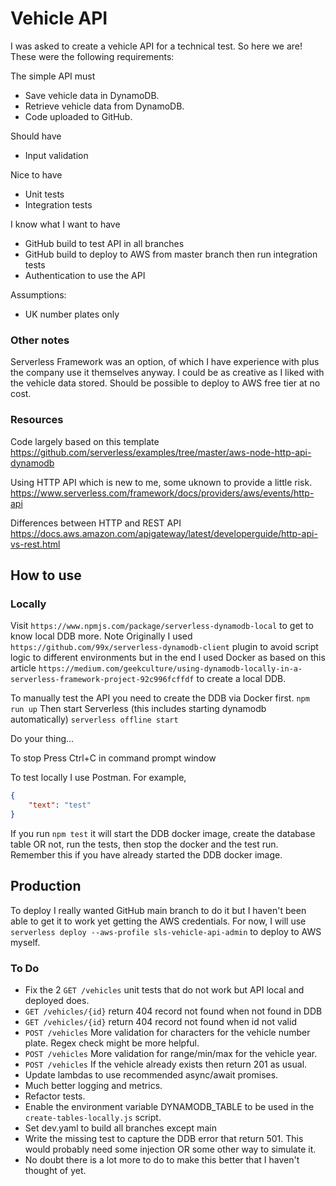 # Vehicle API
I was asked to create a vehicle API for a technical test. So here we are!
These were the following requirements:

The simple API must
- Save vehicle data in DynamoDB.
- Retrieve vehicle data from DynamoDB.
- Code uploaded to GitHub.

Should have
- Input validation

Nice to have
- Unit tests
- Integration tests

I know what I want to have
- GitHub build to test API in all branches
- GitHub build to deploy to AWS from master branch then run integration tests
- Authentication to use the API

Assumptions:
- UK number plates only

### Other notes
Serverless Framework was an option, of which I have experience with plus the company use it themselves anyway.
I could be as creative as I liked with the vehicle data stored.
Should be possible to deploy to AWS free tier at no cost.

### Resources

Code largely based on this template
https://github.com/serverless/examples/tree/master/aws-node-http-api-dynamodb

Using HTTP API which is new to me, some uknown to provide a little risk.
https://www.serverless.com/framework/docs/providers/aws/events/http-api

Differences between HTTP and REST API
https://docs.aws.amazon.com/apigateway/latest/developerguide/http-api-vs-rest.html

## How to use

### Locally
Visit `https://www.npmjs.com/package/serverless-dynamodb-local` to get to know local DDB more.
Note Originally I used `https://github.com/99x/serverless-dynamodb-client` plugin to avoid script logic to different environments but in the end I used Docker as based on this article `https://medium.com/geekculture/using-dynamodb-locally-in-a-serverless-framework-project-92c996fcffdf` to create a local DDB.

To manually test the API you need to create the DDB via Docker first.
`npm run up`
Then start Serverless (this includes starting dynamodb automatically)
`serverless offline start`

Do your thing...

To stop
Press Ctrl+C in command prompt window

To test locally I use Postman. For example,

```JSON
{
    "text": "test"
}
```

If you run `npm test` it will start the DDB docker image, create the database table OR not, run the tests, then stop the docker and the test run. Remember this if you have already started the DDB docker image.

## Production
To deploy I really wanted GitHub main branch to do it but I haven't been able to get it to work yet getting the AWS credentials. For now, I will use `serverless deploy --aws-profile sls-vehicle-api-admin` to deploy to AWS myself.

### To Do
- Fix the 2 `GET /vehicles` unit tests that do not work but API local and deployed does.
- `GET /vehicles/{id}` return 404 record not found when not found in DDB
- `GET /vehicles/{id}` return 404 record not found when id not valid 
- `POST /vehicles` More validation for characters for the vehicle number plate. Regex check might be more helpful.
- `POST /vehicles` More validation for range/min/max for the vehicle year.
- `POST /vehicles` If the vehicle already exists then return 201 as usual.
- Update lambdas to use recommended async/await promises.
- Much better logging and metrics.
- Refactor tests.
- Enable the environment variable DYNAMODB_TABLE to be used in the `create-tables-locally.js` script.
- Set dev.yaml to build all branches except main
- Write the missing test to capture the DDB error that return 501. This would probably need some injection OR some other way to simulate it.
- No doubt there is a lot more to do to make this better that I haven't thought of yet.